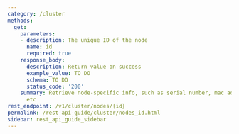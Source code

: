 ```yaml
---
category: /cluster
methods:
  get:
    parameters:
    - description: The unique ID of the node
      name: id
      required: true
    response_body:
      description: Return value on success
      example_value: TO DO
      schema: TO DO
      status_code: '200'
    summary: Retrieve node-specific info, such as serial number, mac address, uuid,
      etc
rest_endpoint: /v1/cluster/nodes/{id}
permalink: /rest-api-guide/cluster/nodes_id.html
sidebar: rest_api_guide_sidebar
---
```

